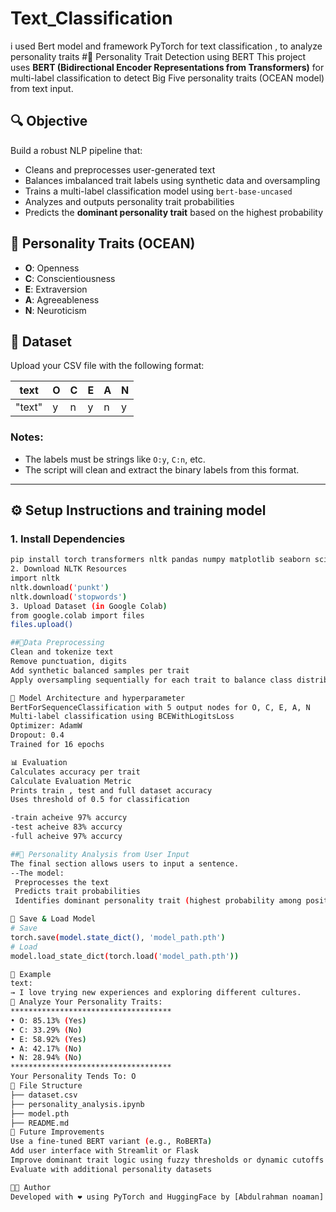 # Text_Classification
i used Bert model and framework PyTorch for text classification , to analyze personality traits
#🧠 Personality Trait Detection using BERT
This project uses **BERT (Bidirectional Encoder Representations from Transformers)** for multi-label classification to detect Big Five personality traits (OCEAN model) from text input.

## 🔍 Objective
Build a robust NLP pipeline that:
- Cleans and preprocesses user-generated text
- Balances imbalanced trait labels using synthetic data and oversampling
- Trains a multi-label classification model using `bert-base-uncased`
- Analyzes and outputs personality trait probabilities
- Predicts the **dominant personality trait** based on the highest probability

## 🧪 Personality Traits (OCEAN)
- **O**: Openness
- **C**: Conscientiousness
- **E**: Extraversion
- **A**: Agreeableness
- **N**: Neuroticism

## 📁 Dataset
Upload your CSV file with the following format:

| text | O | C | E | A | N |
|------|---|---|---|---|---|
|"text"| y | n | y | n | y |

### Notes:
- The labels must be strings like `O:y`, `C:n`, etc.
- The script will clean and extract the binary labels from this format.
---

## ⚙️ Setup Instructions and training model
### 1. Install Dependencies
```bash
pip install torch transformers nltk pandas numpy matplotlib seaborn scikit-learn imbalanced-learn
2. Download NLTK Resources
import nltk
nltk.download('punkt')
nltk.download('stopwords')
3. Upload Dataset (in Google Colab)
from google.colab import files
files.upload()

##🧼Data Preprocessing
Clean and tokenize text
Remove punctuation, digits
Add synthetic balanced samples per trait
Apply oversampling sequentially for each trait to balance class distribution

🤖 Model Architecture and hyperparameter
BertForSequenceClassification with 5 output nodes for O, C, E, A, N
Multi-label classification using BCEWithLogitsLoss
Optimizer: AdamW
Dropout: 0.4
Trained for 16 epochs

📊 Evaluation
Calculates accuracy per trait
Calculate Evaluation Metric
Prints train , test and full dataset accuracy
Uses threshold of 0.5 for classification

-train acheive 97% accurcy
-test acheive 83% accurcy
-full acheive 97% accurcy

##🧠 Personality Analysis from User Input
The final section allows users to input a sentence.
--The model:
 Preprocesses the text
 Predicts trait probabilities
 Identifies dominant personality trait (highest probability among positive predictions)

💾 Save & Load Model
# Save
torch.save(model.state_dict(), 'model_path.pth')
# Load
model.load_state_dict(torch.load('model_path.pth'))

🧪 Example
text:
→ I love trying new experiences and exploring different cultures.
🧠 Analyze Your Personality Traits:
************************************
• O: 85.13% (Yes)
• C: 33.29% (No)
• E: 58.92% (Yes)
• A: 42.17% (No)
• N: 28.94% (No)
************************************
Your Personality Tends To: O
📁 File Structure
├── dataset.csv
├── personality_analysis.ipynb
├── model.pth
├── README.md
📌 Future Improvements
Use a fine-tuned BERT variant (e.g., RoBERTa)
Add user interface with Streamlit or Flask
Improve dominant trait logic using fuzzy thresholds or dynamic cutoffs
Evaluate with additional personality datasets

🧑‍💻 Author
Developed with ❤️ using PyTorch and HuggingFace by [Abdulrahman noaman]
